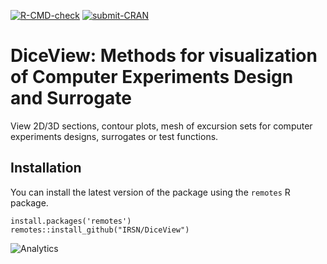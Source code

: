 [![R-CMD-check](https://github.com/IRSN/DiceView/actions/workflows/check-standard.yml/badge.svg)](https://github.com/IRSN/DiceView/actions/workflows/check-standard.yml)
[![submit-CRAN](https://github.com/IRSN/DiceView/actions/workflows/submit-on-cran.yml/badge.svg)](https://github.com/IRSN/DiceView/actions/workflows/submit-on-cran.yml)

# DiceView: Methods for visualization of Computer Experiments Design and Surrogate

View 2D/3D sections, contour plots, mesh of excursion sets for computer experiments designs, surrogates or test functions.

Installation
------------

You can install the latest version of the package using the `remotes` R package.

```
install.packages('remotes')
remotes::install_github("IRSN/DiceView")
```

![Analytics](https://ga-beacon.appspot.com/UA-109580-20/DiceView)
